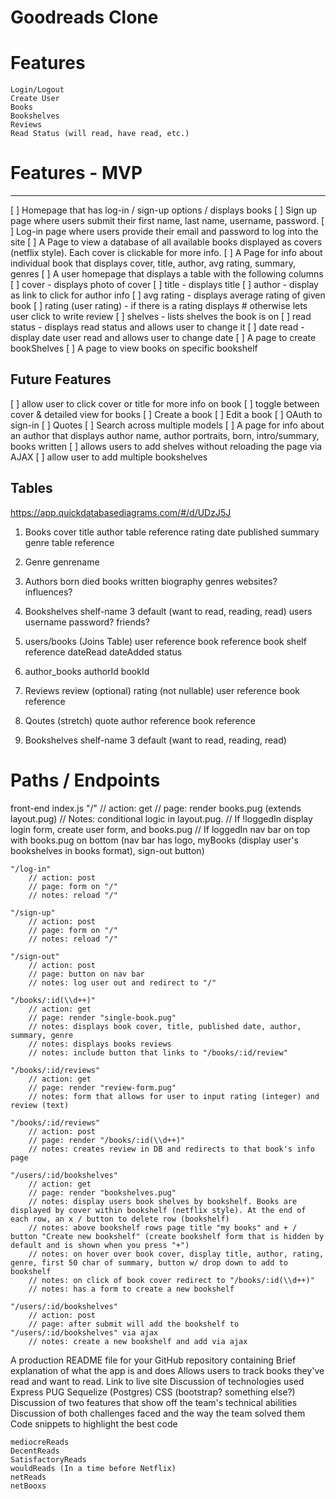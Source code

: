 # Goodreads Clone

# Features
    Login/Logout
    Create User
    Books
    Bookshelves
    Reviews
    Read Status (will read, have read, etc.)

# Features - MVP
--------------
[ ] Homepage that has log-in / sign-up options / displays books
[ ] Sign up page where users submit their first name, last name, username, password.
[ ] Log-in page where users provide their email and password to log into the site
[ ] A Page to view a database of all available books displayed as covers (netflix style). Each cover is clickable for more info.
[ ] A Page for info about individual book that displays cover, title, author, avg rating, summary, genres
[ ] A user homepage that displays a table with the following columns
    [ ] cover - displays photo of cover
    [ ] title - displays title
    [ ] author - display as link to click for author info
    [ ] avg rating - displays average rating of given book
    [ ] rating (user rating) - if there is a rating displays # otherwise lets user click to write review
    [ ] shelves - lists shelves the book is on
    [ ] read status - displays read status and allows user to change it
    [ ] date read - display date user read and allows user to change date
[ ] A page to create bookShelves
[ ] A page to view books on specific bookshelf

Future Features
-------------------
[ ] allow user to click cover or title for more info on book
[ ] toggle between cover & detailed view for books
[ ] Create a book
[ ] Edit a book
[ ] OAuth to sign-in
[ ] Quotes
[ ] Search across multiple models
[ ] A page for info about an author that displays author name, author portraits, born, intro/summary, books written
[ ] allows users to add shelves without reloading the page via AJAX
[ ] allow user to add multiple bookshelves

Tables
------
https://app.quickdatabasediagrams.com/#/d/UDzJ5J

1. Books
    cover
    title
    author table reference
    rating
    date published
    summary
    genre table reference

2. Genre
    genrename

3. Authors
    born
    died
    books written
    biography
    genres
    websites?
    influences?

4. Bookshelves
    shelf-name
    3 default (want to read, reading, read)
    users
        username
        password?
        friends?

5. users/books (Joins Table)
    user reference
    book reference
    book shelf reference
    dateRead
    dateAdded
    status

6. author_books
        authorId
        bookId

7. Reviews
    review (optional)
    rating (not nullable)
    user reference
    book reference

8. Qoutes (stretch)
      quote
      author reference
      book reference

9.  Bookshelves
        shelf-name
        3 default (want to read, reading, read)

# Paths / Endpoints
front-end index.js
    "/"
        // action: get
        // page: render books.pug (extends layout.pug)
        // Notes: conditional logic in layout.pug.
        //     If !loggedIn display login form, create user form, and books.pug
        //     If loggedIn  nav bar on top with books.pug on bottom (nav bar has logo, myBooks (display user's bookshelves in books format), sign-out button)

    "/log-in"
        // action: post
        // page: form on "/"
        // notes: reload "/"

    "/sign-up"
        // action: post
        // page: form on "/"
        // notes: reload "/"

    "/sign-out"
        // action: post
        // page: button on nav bar
        // notes: log user out and redirect to "/"

    "/books/:id(\\d++)"
        // action: get
        // page: render "single-book.pug"
        // notes: displays book cover, title, published date, author, summary, genre
        // notes: displays books reviews
        // notes: include button that links to "/books/:id/review"

    "/books/:id/reviews"
        // action: get
        // page: render "review-form.pug"
        // notes: form that allows for user to input rating (integer) and review (text)

    "/books/:id/reviews"
        // action: post
        // page: render "/books/:id(\\d++)"
        // notes: creates review in DB and redirects to that book's info page

    "/users/:id/bookshelves"
        // action: get
        // page: render "bookshelves.pug"
        // notes: display users book shelves by bookshelf. Books are displayed by cover within bookshelf (netflix style). At the end of each row, an x / button to delete row (bookshelf)
        // notes: above bookshelf rows page title "my books" and + / button "Create new bookshelf" (create bookshelf form that is hidden by default and is shown when you press "+")
        // notes: on hover over book cover, display title, author, rating, genre, first 50 char of summary, button w/ drop down to add to bookshelf
        // notes: on click of book cover redirect to "/books/:id(\\d++)"
        // notes: has a form to create a new bookshelf

    "/users/:id/bookshelves"
        // action: post
        // page: after submit will add the bookshelf to "/users/:id/bookshelves" via ajax
        // notes: create a new bookshelf and add via ajax


<!-- Guide from Project Requirements -->
A production README file for your GitHub repository containing
Brief explanation of what the app is and does
    Allows users to track books they've read and want to read.
Link to live site
Discussion of technologies used
    Express
    PUG
    Sequelize (Postgres)
    CSS (bootstrap? something else?)
Discussion of two features that show off the team's technical abilities
Discussion of both challenges faced and the way the team solved them
Code snippets to highlight the best code


<!-- name ideas -->
    mediocreReads
    DecentReads
    SatisfactoryReads
    wouldReads (In a time before Netflix)
    netReads
    netBooxs
